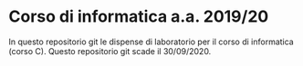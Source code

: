 # Corso di informatica a.a. 2019/20

In questo repositorio git le dispense di laboratorio per il corso di informatica (corso C).
Questo repositorio git scade il 30/09/2020.

